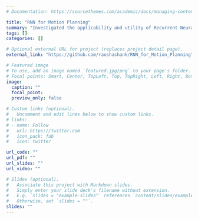 ```yaml
---
# Documentation: https://sourcethemes.com/academic/docs/managing-content/

title: "RNN for Motion Planning"
summary: "Investigated the applicability and utility of Recurrent Neural Networks for Motion Planning on a simulated UR5 robot arm in a ROS-Gazebo framework."
tags: []
categories: []

# Optional external URL for project (replaces project detail page).
external_link: "https://github.com/raoshashank/RNN_for_Motion_Planning"

# Featured image
# To use, add an image named `featured.jpg/png` to your page's folder.
# Focal points: Smart, Center, TopLeft, Top, TopRight, Left, Right, BottomLeft, Bottom, BottomRight.
image:
  caption: ""
  focal_point: 
  preview_only: false

# Custom links (optional).
#   Uncomment and edit lines below to show custom links.
# links:
# - name: Follow
#   url: https://twitter.com
#   icon_pack: fab
#   icon: twitter

url_code: ""
url_pdf: ""
url_slides: ""
url_video: ""

# Slides (optional).
#   Associate this project with Markdown slides.
#   Simply enter your slide deck's filename without extension.
#   E.g. `slides = "example-slides"` references `content/slides/example-slides.md`.
#   Otherwise, set `slides = ""`.
slides: ""
---
```

